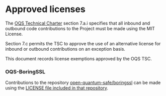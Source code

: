 # Approved licenses

The [OQS Technical Charter](https://github.com/open-quantum-safe/tsc/blob/main/charter/) section 7.a.i specifies that all inbound and outbound code contributions to the Project must be made using the MIT License.  

Section 7.c permits the TSC to approve the use of an alternative license for inbound or outbound contributions on an exception basis.

This document records license exemptions approved by the OQS TSC.

### OQS-BoringSSL

Contributions to the repository [open-quantum-safe/boringssl](https://github.com/open-quantum-safe/boringssl/) can be made using the [LICENSE file included in that repository](https://github.com/open-quantum-safe/boringssl/blob/master/LICENSE).
